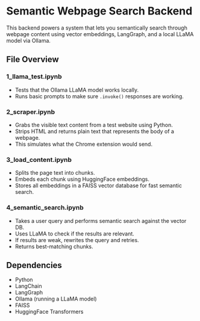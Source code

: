 # Semantic Webpage Search Backend

This backend powers a system that lets you semantically search through webpage content using vector embeddings, LangGraph, and a local LLaMA model via Ollama.

## File Overview

### 1_llama_test.ipynb  
- Tests that the Ollama LLaMA model works locally.  
- Runs basic prompts to make sure `.invoke()` responses are working.  

### 2_scraper.ipynb  
- Grabs the visible text content from a test website using Python.  
- Strips HTML and returns plain text that represents the body of a webpage.  
- This simulates what the Chrome extension would send.

### 3_load_content.ipynb  
- Splits the page text into chunks.  
- Embeds each chunk using HuggingFace embeddings.  
- Stores all embeddings in a FAISS vector database for fast semantic search.

### 4_semantic_search.ipynb  
- Takes a user query and performs semantic search against the vector DB.  
- Uses LLaMA to check if the results are relevant.  
- If results are weak, rewrites the query and retries.  
- Returns best-matching chunks.

## Dependencies
- Python 
- LangChain
- LangGraph
- Ollama (running a LLaMA model)
- FAISS
- HuggingFace Transformers
